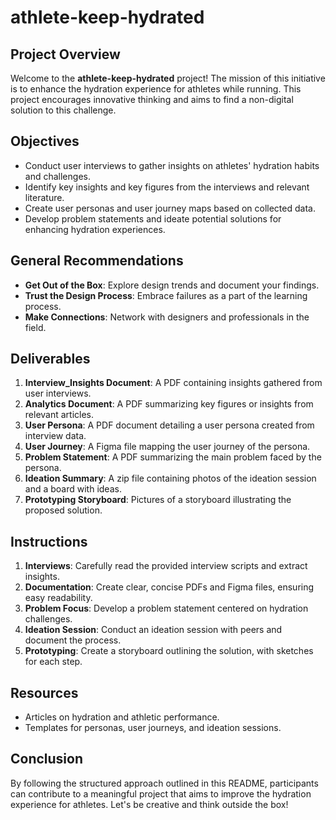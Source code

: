 # athlete-keep-hydrated

## Project Overview

Welcome to the **athlete-keep-hydrated** project! The mission of this initiative is to enhance the hydration experience for athletes while running. This project encourages innovative thinking and aims to find a non-digital solution to this challenge.

## Objectives

- Conduct user interviews to gather insights on athletes' hydration habits and challenges.
- Identify key insights and key figures from the interviews and relevant literature.
- Create user personas and user journey maps based on collected data.
- Develop problem statements and ideate potential solutions for enhancing hydration experiences.

## General Recommendations

- **Get Out of the Box**: Explore design trends and document your findings.
- **Trust the Design Process**: Embrace failures as a part of the learning process.
- **Make Connections**: Network with designers and professionals in the field.

## Deliverables

1. **Interview_Insights Document**: A PDF containing insights gathered from user interviews.
2. **Analytics Document**: A PDF summarizing key figures or insights from relevant articles.
3. **User Persona**: A PDF document detailing a user persona created from interview data.
4. **User Journey**: A Figma file mapping the user journey of the persona.
5. **Problem Statement**: A PDF summarizing the main problem faced by the persona.
6. **Ideation Summary**: A zip file containing photos of the ideation session and a board with ideas.
7. **Prototyping Storyboard**: Pictures of a storyboard illustrating the proposed solution.

## Instructions

1. **Interviews**: Carefully read the provided interview scripts and extract insights.
2. **Documentation**: Create clear, concise PDFs and Figma files, ensuring easy readability.
3. **Problem Focus**: Develop a problem statement centered on hydration challenges.
4. **Ideation Session**: Conduct an ideation session with peers and document the process.
5. **Prototyping**: Create a storyboard outlining the solution, with sketches for each step.

## Resources

- Articles on hydration and athletic performance.
- Templates for personas, user journeys, and ideation sessions.

## Conclusion

By following the structured approach outlined in this README, participants can contribute to a meaningful project that aims to improve the hydration experience for athletes. Let's be creative and think outside the box!

